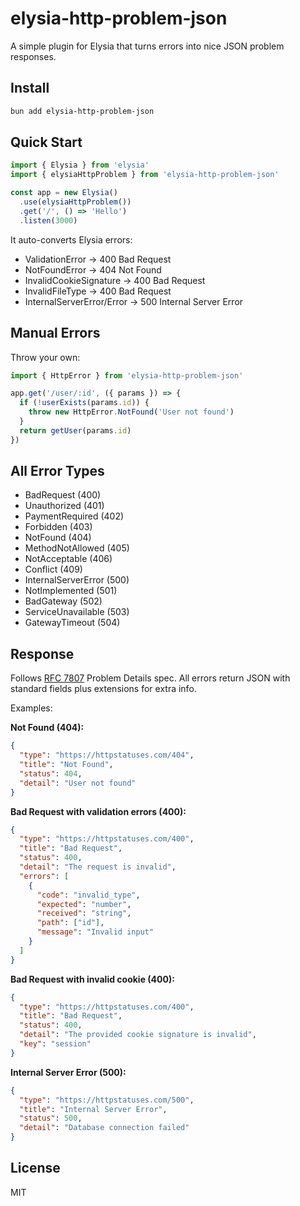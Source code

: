# elysia-http-problem-json

A simple plugin for Elysia that turns errors into nice JSON problem responses.

## Install

```bash
bun add elysia-http-problem-json
```

## Quick Start

```typescript
import { Elysia } from 'elysia'
import { elysiaHttpProblem } from 'elysia-http-problem-json'

const app = new Elysia()
  .use(elysiaHttpProblem())
  .get('/', () => 'Hello')
  .listen(3000)
```

It auto-converts Elysia errors:

- ValidationError → 400 Bad Request
- NotFoundError → 404 Not Found
- InvalidCookieSignature → 400 Bad Request
- InvalidFileType → 400 Bad Request
- InternalServerError/Error → 500 Internal Server Error

## Manual Errors

Throw your own:

```typescript
import { HttpError } from 'elysia-http-problem-json'

app.get('/user/:id', ({ params }) => {
  if (!userExists(params.id)) {
    throw new HttpError.NotFound('User not found')
  }
  return getUser(params.id)
})
```

## All Error Types

- BadRequest (400)
- Unauthorized (401)
- PaymentRequired (402)
- Forbidden (403)
- NotFound (404)
- MethodNotAllowed (405)
- NotAcceptable (406)
- Conflict (409)
- InternalServerError (500)
- NotImplemented (501)
- BadGateway (502)
- ServiceUnavailable (503)
- GatewayTimeout (504)

## Response

Follows [RFC 7807](https://tools.ietf.org/html/rfc7807) Problem Details spec. All errors return JSON with standard fields plus extensions for extra info.

Examples:

**Not Found (404):**
```json
{
  "type": "https://httpstatuses.com/404",
  "title": "Not Found",
  "status": 404,
  "detail": "User not found"
}
```

**Bad Request with validation errors (400):**
```json
{
  "type": "https://httpstatuses.com/400",
  "title": "Bad Request",
  "status": 400,
  "detail": "The request is invalid",
  "errors": [
    {
      "code": "invalid_type",
      "expected": "number",
      "received": "string",
      "path": ["id"],
      "message": "Invalid input"
    }
  ]
}
```

**Bad Request with invalid cookie (400):**
```json
{
  "type": "https://httpstatuses.com/400",
  "title": "Bad Request",
  "status": 400,
  "detail": "The provided cookie signature is invalid",
  "key": "session"
}
```

**Internal Server Error (500):**
```json
{
  "type": "https://httpstatuses.com/500",
  "title": "Internal Server Error",
  "status": 500,
  "detail": "Database connection failed"
}
```

## License

MIT